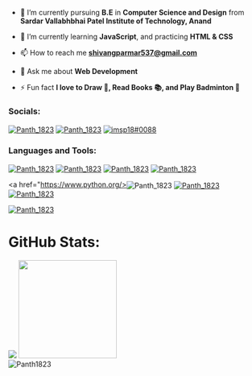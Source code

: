 

- 🔭 I’m currently pursuing **B.E** in **Computer Science and Design** from **Sardar Vallabhbhai Patel Institute of Technology, Anand**

- 🌱 I’m currently learning **JavaScript**, and practicing **HTML & CSS**

- 📫 How to reach me **shivangparmar537@gmail.com**

- 💬 Ask me about **Web Development**  

- ⚡ Fun fact **I love to Draw 🎨, Read Books 📚, and Play Badminton 🏸**

<h3 align="left">Socials:</h3>
<p align="left">
<a href="https://twitter.com/Panth_1823" target="blank"><img align="center" src="https://img.shields.io/badge/Twitter-1DA1F2?style=for-the-badge&logo=twitter&logoColor=white" alt="Panth_1823" /></a>
<a href="https://www.linkedin.com/in/panth-shah-a3aa4a20a/" target="blank"><img align="center" src="https://img.shields.io/badge/LinkedIn-0077B5?style=for-the-badge&logo=linkedin&logoColor=white" alt="Panth_1823" /></a>
<a href="https://discord.gg/imsp18#0088" target="blank"><img align="center" src="https://img.shields.io/badge/Discord-5865F2?style=for-the-badge&logo=discord&logoColor=white" alt="imsp18#0088" /></a>
</p>

<h3 align="left">Languages and Tools:</h3>
<p align="left">
<a href="https://www.w3schools.com/html/"><img align="center" src="https://img.shields.io/badge/html5-%23E34F26.svg?style=for-the-badge&logo=html5&logoColor=white" alt="Panth_1823" /></a>
<a href="https://www.w3schools.com/css/"><img align="center" src="https://img.shields.io/badge/css3-%231572B6.svg?style=for-the-badge&logo=css3&logoColor=white" alt="Panth_1823" /></a>
<a href="https://www.javascript.com/"><img align="center" src="https://img.shields.io/badge/javascript-%23323330.svg?style=for-the-badge&logo=javascript&logoColor=%23F7DF1E" alt="Panth_1823" /></a>
<a href="https://www.python.org/"><img align="center" src="https://img.shields.io/badge/Python-FFD43B?style=for-the-badge&logo=python&logoColor=blue" alt="Panth_1823" /></a>

<a href="https://www.python.org/><img align="center" src="https://img.shields.io/badge/python-3670A0?style=for-the-badge&logo=python&logoColor=ffdd54" alt="Panth_1823" /></a>
<a href="https://visualstudio.microsoft.com/"><img align="center" src="https://img.shields.io/badge/Visual%20Studio%20Code-0078d7.svg?style=for-the-badge&logo=visual-studio-code&logoColor=white" alt="Panth_1823" /></a>
<a href="https://git-scm.com/"><img align="center" src="https://img.shields.io/badge/git-%23F05033.svg?style=for-the-badge&logo=git&logoColor=white" alt="Panth_1823" /></a>

<a href="https://www.figma.com/"><img align="center" src="https://img.shields.io/badge/Figma-F24E1E?style=for-the-badge&logo=figma&logoColor=white" alt="Panth_1823" /></a>
</p>

# GitHub Stats:

<div align="left">
  
  <img src="https://github-readme-streak-stats.herokuapp.com/?user=Panth_1823&theme=tokyonight&hide_border=true"/>
  <img height="195px" src="https://github-readme-stats.vercel.app/api/top-langs/username=Panth1823&theme=tokyonight&layout=compact&count_private=true&hide_border=true" /><br>

</div>
<img align="center" src="https://github-readme-stats.vercel.app/api?username=Panth1823&&theme=tokyonight&hide_border=true&locale=en" alt="Panth1823"/>






